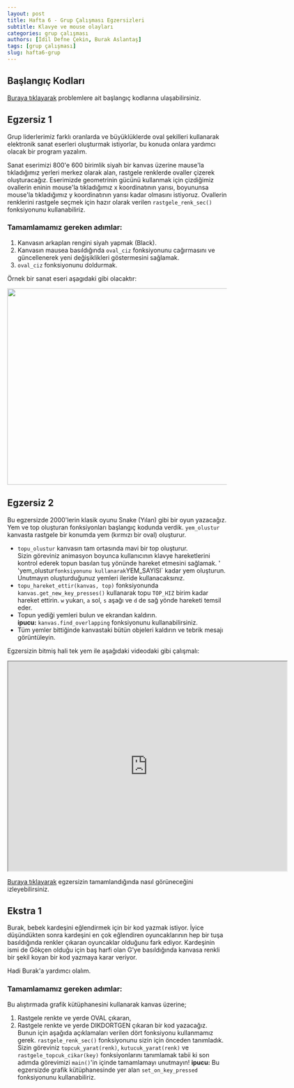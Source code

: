 ```yaml
---
layout: post
title: Hafta 6 - Grup Çalışması Egzersizleri
subtitle: Klavye ve mouse olayları
categories: grup çalışması
authors: [İdil Defne Çekin, Burak Aslantaş]
tags: [grup çalışması]
slug: hafta6-grup
---
```


## Başlangıç Kodları

[Buraya tıklayarak](https://drive.google.com/drive/folders/1ziMqXDv_8H3tejXtFtsr3zgLnTdZpemv?usp=sharing) problemlere ait başlangıç kodlarına ulaşabilirsiniz.

## Egzersiz 1
Grup liderlerimiz farklı oranlarda ve büyüklüklerde oval şekilleri kullanarak
elektronik sanat eserleri oluşturmak istiyorlar, bu konuda onlara yardımcı
olacak bir program yazalım.

Sanat eserimizi 800'e 600 birimlik siyah bir kanvas üzerine mause'la tıkladığımız
yerleri merkez olarak alan, rastgele renklerde ovaller çizerek oluşturacağız. Eserimizde
geometrinin gücünü kullanmak için çizdiğimiz ovallerin eninin mouse'la tıkladığımız x
koordinatının yarısı, boyununsa mouse'la tıkladığımız y koordinatının yarısı kadar olmasını
istiyoruz. Ovallerin renklerini rastgele seçmek için hazır olarak verilen `rastgele_renk_sec()`
fonksiyonunu kullanabiliriz.

### Tamamlamamız gereken adımlar:
1. Kanvasın arkaplan rengini siyah yapmak (Black).
2. Kanvasın mausea basıldığında `oval_ciz` fonksiyonunu cağırmasını ve güncellenerek
yeni değişiklikleri göstermesini sağlamak.
3. `oval_ciz` fonksiyonunu doldurmak.

Örnek bir sanat eseri aşagıdaki gibi olacaktır:

<img align="center" src="https://github.com/cs101-merhabadunya/cs101-code/blob/master/guz2021/sections/hafta6/hafta6_egzersiz1_baslangic.jpeg" 
     width="600" 
     height="450" />

## Egzersiz 2
Bu egzersizde 2000'lerin klasik oyunu Snake (Yılan) gibi bir oyun yazacağız. Yem ve top oluşturan
fonksiyonları başlangıç kodunda verdik. 
`yem_olustur` kanvasta rastgele bir konumda yem (kırmızı bir oval) oluşturur.
- `topu_olustur` kanvasın tam ortasında mavi bir top oluşturur.  
Sizin göreviniz animasyon boyunca kullanıcının klavye hareketlerini kontrol ederek 
topun basılan tuş yönünde hareket etmesini sağlamak.
' 'yem_olustur` fonksiyonunu kullanarak `YEM_SAYISI` kadar yem oluşturun. Unutmayın
oluşturduğunuz yemleri ileride kullanacaksınız.
- `topu_hareket_ettir(kanvas, top)` fonksiyonunda `kanvas.get_new_key_presses()` kullanarak
topu `TOP_HIZ` birim kadar hareket ettirin. `w` yukarı, `a` sol, `s` aşağı ve `d` de sağ yönde hareketi temsil eder.  
- Topun yediği yemleri bulun ve ekrandan kaldırın.  
**ipucu:** `kanvas.find_overlapping` fonksiyonunu kullanabilirsiniz.
- Tüm yemler bittiğinde kanvastaki bütün objeleri kaldırın ve tebrik mesajı görüntüleyin.


Egzersizin bitmiş hali tek yem ile aşağıdaki videodaki gibi çalışmalı:

<iframe src="https://drive.google.com/file/d/1Di-dwQ61ioDP_KhLWwUp6tYgVVTLz4h6/preview" width="640" height="480">allowfullscreen="true" mozallowfullscreen="true" webkitallowfullscreen="true"></iframe>

[Buraya tıklayarak](https://drive.google.com/file/d/1Di-dwQ61ioDP_KhLWwUp6tYgVVTLz4h6/view?usp=sharing) egzersizin tamamlandığında nasıl görüneceğini izleyebilirsiniz.

## Ekstra 1

Burak, bebek kardeşini eğlendirmek için bir kod yazmak istiyor. İyice düşündükten
sonra kardeşini en çok eğlendiren oyuncaklarının hep bir tuşa basıldığında
renkler çıkaran oyuncaklar olduğunu fark ediyor. Kardeşinin ismi de Gökçen olduğu için baş
harfi olan G'ye basıldığında kanvasa renkli bir şekil koyan bir kod yazmaya karar veriyor.

Hadi Burak'a yardımcı olalım.
### Tamamlamamız gereken adımlar:

Bu alıştırmada grafik kütüphanesini kullanarak kanvas üzerine;
 1. Rastgele renkte ve yerde OVAL çıkaran,
 2. Rastgele renkte ve yerde DIKDORTGEN çıkaran bir kod yazacağız.
Bunun için aşağıda açıklamaları verilen dört fonksiyonu kullanmamız gerek.
`rastgele_renk_sec()` fonksiyonunu sizin için önceden tanımladık. Sizin göreviniz `topcuk_yarat(renk)`,
`kutucuk_yarat(renk)` ve `rastgele_topcuk_cikar(key)` fonksiyonlarını tanımlamak
tabii ki son adımda görevimizi `main()`'in içinde tamamlamayı unutmayın!
**ipucu:** Bu egzersizde grafik kütüphanesinde yer alan `set_on_key_pressed` fonksiyonunu
kullanabiliriz.
